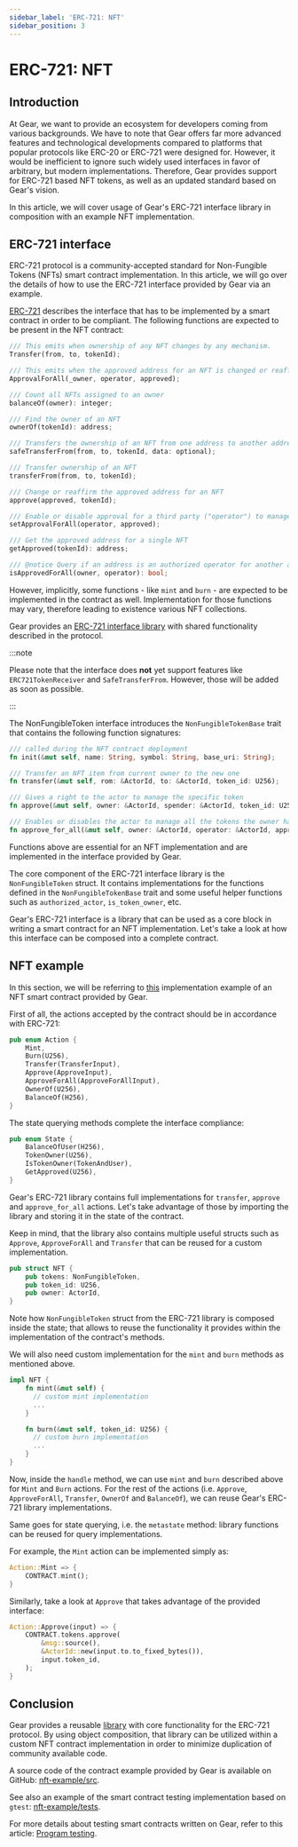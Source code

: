 ```yaml
---
sidebar_label: 'ERC-721: NFT'
sidebar_position: 3
---
```


# ERC-721: NFT

## Introduction

At Gear, we want to provide an ecosystem for developers coming from various backgrounds. We have to note that Gear offers far more advanced features and technological developments compared to platforms that popular protocols like ERC-20 or ERC-721 were designed for. However, it would be inefficient to ignore such widely used interfaces in favor of arbitrary, but modern implementations. Therefore, Gear provides support for ERC-721 based NFT tokens, as well as an updated standard based on Gear's vision.

In this article, we will cover usage of Gear's ERC-721 interface library in composition with an example NFT implementation.

## ERC-721 interface

ERC-721 protocol is a community-accepted standard for Non-Fungible Tokens (NFTs) smart contract implementation. In this article, we will go over the details of how to use the ERC-721 interface provided by Gear via an example.

[ERC-721](https://eips.ethereum.org/EIPS/eip-721) describes the interface that has to be implemented by a smart contract in order to be compliant. The following functions are expected to be present in the NFT contract:

```rust
/// This emits when ownership of any NFT changes by any mechanism.
Transfer(from, to, tokenId);

/// This emits when the approved address for an NFT is changed or reaffirmed.
ApprovalForAll(_owner, operator, approved);

/// Count all NFTs assigned to an owner
balanceOf(owner): integer;

/// Find the owner of an NFT
ownerOf(tokenId): address;

/// Transfers the ownership of an NFT from one address to another address
safeTransferFrom(from, to, tokenId, data: optional);

/// Transfer ownership of an NFT
transferFrom(from, to, tokenId);

/// Change or reaffirm the approved address for an NFT
approve(approved, tokenId);

/// Enable or disable approval for a third party ("operator") to manage
setApprovalForAll(operator, approved);

/// Get the approved address for a single NFT
getApproved(tokenId): address;

/// @notice Query if an address is an authorized operator for another address
isApprovedForAll(owner, operator): bool;
```

However, implicitly, some functions - like `mint` and `burn` - are expected to be implemented in the contract as well. Implementation for those functions may vary, therefore leading to existence various NFT collections.

Gear provides an [ERC-721 interface library](https://github.com/gear-tech/apps/tree/master/non-fungible-token) with shared functionality described in the protocol.

:::note

Please note that the interface does **not** yet support features like `ERC721TokenReceiver` and `SafeTransferFrom`. However, those will be added as soon as possible.

:::

The NonFungibleToken interface introduces the `NonFungibleTokenBase` trait that contains the following function signatures:

```rust
/// called during the NFT contract deployment
fn init(&mut self, name: String, symbol: String, base_uri: String);

/// Transfer an NFT item from current owner to the new one
fn transfer(&mut self, rom: &ActorId, to: &ActorId, token_id: U256);

/// Gives a right to the actor to manage the specific token
fn approve(&mut self, owner: &ActorId, spender: &ActorId, token_id: U256);

/// Enables or disables the actor to manage all the tokens the owner has
fn approve_for_all(&mut self, owner: &ActorId, operator: &ActorId, approved: bool);
```

Functions above are essential for an NFT implementation and are implemented in the interface provided by Gear.

The core component of the ERC-721 interface library is the `NonFungibleToken` struct. It contains implementations for the functions defined in the `NonFungibleTokenBase` trait and some useful helper functions such as `authorized_actor`, `is_token_owner`, etc.

Gear's ERC-721 interface is a library that can be used as a core block in writing a smart contract for an NFT implementation. Let's take a look at how this interface can be composed into a complete contract.

## NFT example

In this section, we will be referring to [this](https://github.com/gear-tech/apps/tree/master/nft-example) implementation example of an NFT smart contract provided by Gear.

First of all, the actions accepted by the contract should be in accordance with ERC-721:

```rust
pub enum Action {
    Mint,
    Burn(U256),
    Transfer(TransferInput),
    Approve(ApproveInput),
    ApproveForAll(ApproveForAllInput),
    OwnerOf(U256),
    BalanceOf(H256),
}
```

The state querying methods complete the interface compliance:

```rust
pub enum State {
    BalanceOfUser(H256),
    TokenOwner(U256),
    IsTokenOwner(TokenAndUser),
    GetApproved(U256),
}
```

Gear's ERC-721 library contains full implementations for `transfer`, `approve` and `approve_for_all` actions. Let's take advantage of those by importing the library and storing it in the state of the contract.

Keep in mind, that the library also contains multiple useful structs such as `Approve`, `ApproveForAll` and `Transfer` that can be reused for a custom implementation.

```rust
pub struct NFT {
    pub tokens: NonFungibleToken,
    pub token_id: U256,
    pub owner: ActorId,
}
```

Note how `NonFungibleToken` struct from the ERC-721 library is composed inside the state; that allows to reuse the functionality it provides within the implementation of the contract's methods.


We will also need custom implementation for the `mint` and `burn` methods as mentioned above.

```rust
impl NFT {
    fn mint(&mut self) {
      // custom mint implementation
      ...
    }

    fn burn(&mut self, token_id: U256) {
      // custom burn implementation
      ...
    }
}
```

Now, inside the `handle` method, we can use `mint` and `burn` described above for `Mint` and `Burn` actions. For the rest of the actions (i.e. `Approve`, `ApproveForAll`, `Transfer`, `OwnerOf` and `BalanceOf`), we can reuse Gear's ERC-721 library implementations.

Same goes for state querying, i.e. the `metastate` method: library functions can be reused for query implementations.

For example, the `Mint` action can be implemented simply as:

```rust
Action::Mint => {
    CONTRACT.mint();
}
```

Similarly, take a look at `Approve` that takes advantage of the provided interface:

```rust
Action::Approve(input) => {
    CONTRACT.tokens.approve(
        &msg::source(),
        &ActorId::new(input.to.to_fixed_bytes()),
        input.token_id,
    );
}
```

## Conclusion

Gear provides a reusable [library](https://github.com/gear-tech/apps/tree/master/non-fungible-token/src) with core functionality for the ERC-721 protocol. By using object composition, that library can be utilized within a custom NFT contract implementation in order to minimize duplication of community available code.

A source code of the contract example provided by Gear is available on GitHub: [nft-example/src](https://github.com/gear-tech/apps/tree/master/nft-example/src).

See also an example of the smart contract testing implementation based on `gtest`: [nft-example/tests](https://github.com/gear-tech/apps/tree/master/nft-example/tests).

For more details about testing smart contracts written on Gear, refer to this article: [Program testing](/developing-contracts/testing.md).
